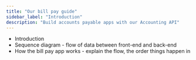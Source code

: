 ```yaml
---
title: "Our bill pay guide"
sidebar_label: "Introduction"
description: "Build accounts payable apps with our Accounting API"
---
```


- Introduction
- Sequence diagram - flow of data between front-end and back-end
- How the bill pay app works - explain the flow, the order things happen in




